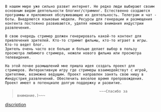 	В нашем мире уже сильно развит интернет. Не редко люди выбирают своим основным видом деятельности блогинг/стриминг. Естественно создаются программы и приложения обслуживающие их деятельность. Телеграм и чат - боты. Внедряются языковые модели. Ресурсы для генерации и размещения контента постоянно развиваются, уделяя немало внимания индустрии развлечения. 

	В свою очередь стример должен генерировать какой-то контент для привлечения зрителей. Кто-то стримит фильмы, кто-то играет в игры. Кто-то ведет блог.
	Зритель очень часто все больше и больше делает выбор в пользу просмотра любимого стримера, нежели нового фильма или просмотра телевидения.
	
	На этой почве размышлений мне пришла идея создать проект для стримеров. Интерактивную игру где стримеры взаимодействут с игрой, зрителями, возможно ведущим. Проект направлен занять свою нишу в #индустрия_развлечений. Обеспечить веселое время препровождения. Проект имеет в потенциале долгую поддержку и развитие.

>											~~~Спасибо за внимание.)~~~

[discription](discription.md)
